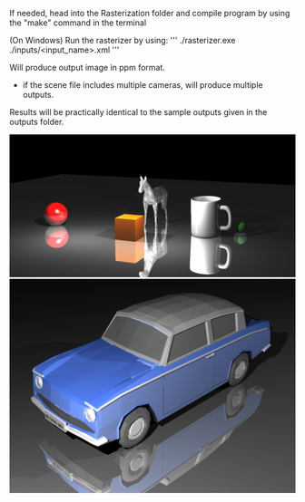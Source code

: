 If needed, head into the Rasterization folder and compile program by using the "make" command in the terminal

(On Windows) Run the rasterizer by using:
'''
./rasterizer.exe ./inputs/<input_name>.xml
'''

Will produce output image in ppm format.
- if the scene file includes multiple cameras, will produce multiple outputs.

Results will be practically identical to the sample outputs given in the outputs folder.

![](https://github.com/BoraKaygin/ceng-archives/blob/CENGArchives-Demo-updates/CENG477-Raytracing/horse_and_mug.png)
![](https://github.com/BoraKaygin/ceng-archives/blob/CENGArchives-Demo-updates/CENG477-Raytracing/Car.png)
